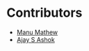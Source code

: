# Contributors

-   [Manu Mathew](https://github.com/theRedeemer997)
-   [Ajay S Ashok](https://github.com/ajaysashok01)
